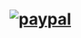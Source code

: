 # [![paypal](https://www.paypalobjects.com/en_US/i/btn/btn_donateCC_LG.gif)](https://www.paypal.me/prakashponnusamy)
